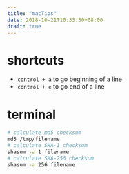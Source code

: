 ```yaml
---
title: "macTips"
date: 2018-10-21T10:33:50+08:00
draft: true
---
```

# shortcuts
- `control + a` to go beginning of a line
- `control + e` to go end of a line

# terminal
```sh
# calculate md5 checksum
md5 /tmp/filename
# calculate SHA-1 checksum
shasum -a 1 filename
# calculate SHA-256 checksum
shasum -a 256 filename
```